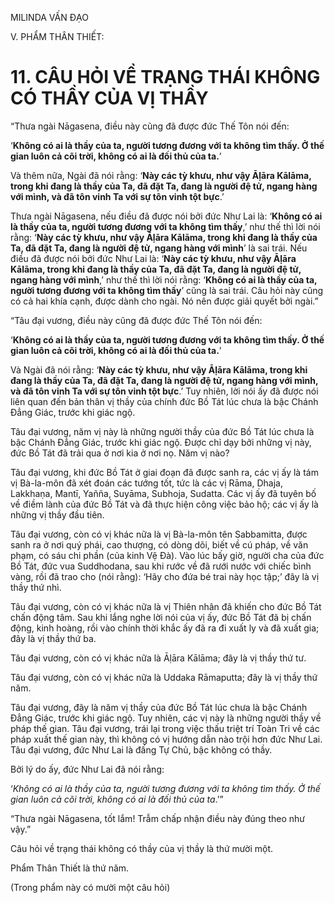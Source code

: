 MILINDA VẤN ĐẠO

V. PHẨM THÂN THIẾT:

# 11. CÂU HỎI VỀ TRẠNG THÁI KHÔNG CÓ THẦY CỦA VỊ THẦY

“Thưa ngài Nāgasena, điều này cũng đã được đức Thế Tôn nói đến:

‘**Không có ai là thầy của ta, người tương đương với ta không tìm thấy. Ở thế gian luôn cả cõi trời, không có ai là đối thủ của ta.**’

Và thêm nữa, Ngài đã nói rằng: ‘**Này các tỳ khưu, như vậy Āḷāra Kālāma, trong khi đang là thầy của Ta, đã đặt Ta, đang là người đệ tử, ngang hàng với mình, và đã tôn vinh Ta với sự tôn vinh tột bực**.’

Thưa ngài Nāgasena, nếu điều đã được nói bởi đức Như Lai là: ‘**Không có ai là thầy của ta, người tương đương với ta không tìm thấy**,’ như thế thì lời nói rằng: ‘**Này các tỳ khưu, như vậy Āḷāra Kālāma, trong khi đang là thầy của Ta, đã đặt Ta, đang là người đệ tử, ngang hàng với mình**’ là sai trái. Nếu điều đã được nói bởi đức Như Lai là: ‘**Này các tỳ khưu, như vậy Āḷāra Kālāma, trong khi đang là thầy của Ta, đã đặt Ta, đang là người đệ tử, ngang hàng với mình**,’ như thế thì lời nói rằng: ‘**Không có ai là thầy của ta, người tương đương với ta không tìm thấy**’ cũng là sai trái. Câu hỏi này cũng có cả hai khía cạnh, được dành cho ngài. Nó nên được giải quyết bởi ngài.”

“Tâu đại vương, điều này cũng đã được đức Thế Tôn nói đến:

‘**Không có ai là thầy của ta, người tương đương với ta không tìm thấy. Ở thế gian luôn cả cõi trời, không có ai là đối thủ của ta.**’

Và Ngài đã nói rằng: ‘**Này các tỳ khưu, như vậy Āḷāra Kālāma, trong khi đang là thầy của Ta, đã đặt Ta, đang là người đệ tử, ngang hàng với mình, và đã tôn vinh Ta với sự tôn vinh tột bực**.’ Tuy nhiên, lời nói ấy đã được nói liên quan đến bản thân vị thầy của chính đức Bồ Tát lúc chưa là bậc Chánh Đẳng Giác, trước khi giác ngộ.

Tâu đại vương, năm vị này là những người thầy của đức Bồ Tát lúc chưa là bậc Chánh Đẳng Giác, trước khi giác ngộ. Được chỉ dạy bởi những vị này, đức Bồ Tát đã trải qua ở nơi kia ở nơi nọ. Năm vị nào?

Tâu đại vương, khi đức Bồ Tát ở giai đoạn đã được sanh ra, các vị ấy là tám vị Bà-la-môn đã xét đoán các tướng tốt, tức là các vị Rāma, Dhaja, Lakkhaṇa, Mantī, Yañña, Suyāma, Subhoja, Sudatta. Các vị ấy đã tuyên bố về điềm lành của đức Bồ Tát và đã thực hiện công việc bảo hộ; các vị ấy là những vị thầy đầu tiên.

Tâu đại vương, còn có vị khác nữa là vị Bà-la-môn tên Sabbamitta, được sanh ra ở nơi quý phái, cao thượng, có dòng dõi, biết về cú pháp, về văn phạm, có sáu chi phần (của kinh Vệ Đà). Vào lúc bấy giờ, người cha của đức Bồ Tát, đức vua Suddhodana, sau khi rước về đã rưới nước với chiếc bình vàng, rồi đã trao cho (nói rằng): ‘Hãy cho đứa bé trai này học tập;’ đây là vị thầy thứ nhì.

Tâu đại vương, còn có vị khác nữa là vị Thiên nhân đã khiến cho đức Bồ Tát chấn động tâm. Sau khi lắng nghe lời nói của vị ấy, đức Bồ Tát đã bị chấn động, kinh hoàng, rồi vào chính thời khắc ấy đã ra đi xuất ly và đã xuất gia; đây là vị thầy thứ ba.

Tâu đại vương, còn có vị khác nữa là Āḷāra Kālāma; đây là vị thầy thứ tư.

Tâu đại vương, còn có vị khác nữa là Uddaka Rāmaputta; đây là vị thầy thứ năm.

Tâu đại vương, đây là năm vị thầy của đức Bồ Tát lúc chưa là bậc Chánh Đẳng Giác, trước khi giác ngộ. Tuy nhiên, các vị này là những người thầy về pháp thế gian. Tâu đại vương, trái lại trong việc thấu triệt trí Toàn Tri về các pháp xuất thế gian này, thì không có vị hướng dẫn nào trội hơn đức Như Lai. Tâu đại vương, đức Như Lai là đấng Tự Chủ, bậc không có thầy.

Bởi lý do ấy, đức Như Lai đã nói rằng:

‘_Không có ai là thầy của ta, người tương đương với ta không tìm thấy. Ở thế gian luôn cả cõi trời, không có ai là đối thủ của ta_.’”

“Thưa ngài Nāgasena, tốt lắm! Trẫm chấp nhận điều này đúng theo như vậy.”

Câu hỏi về trạng thái không có thầy của vị thầy là thứ mười một.

Phẩm Thân Thiết là thứ năm.

(Trong phẩm này có mười một câu hỏi)
